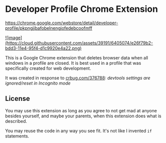 # Developer Profile Chrome Extension
https://chrome.google.com/webstore/detail/developer-profile/pkpngjjbafobelnengjofedebcoofmff

<a href="https://chrome.google.com/webstore/detail/developer-profile/pkpngjjbafobelnengjofedebcoofmff">
![image](https://cloud.githubusercontent.com/assets/39191/6405074/e26f79b2-bdd3-11e4-95f4-d1c9920e4a22.png)
</a>

This is a Google Chrome extension that deletes browser data when all windows in
a profile are closed.  It is best used in a profile that was specifically
created for web development.

It was created in response to [crbug.com/376788](http://crbug.com/376788): *devtools settings are ignored/reset in Incognito mode*


## License

You may use this extension as long as you agree to not get mad at anyone
besides yourself, and maybe your parents, when this extension does what is
described.

You may reuse the code in any way you see fit. It's not like I invented `if`
statements.
